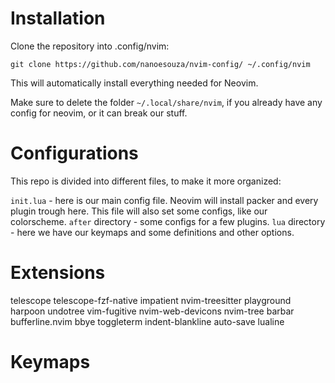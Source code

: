 # Installation
Clone the repository into .config/nvim:
```
git clone https://github.com/nanoesouza/nvim-config/ ~/.config/nvim
```

This will automatically install everything needed for Neovim.

Make sure to delete the folder `~/.local/share/nvim`, if you already have any config for neovim, or it can break our stuff.

# Configurations
This repo is divided into different files, to make it more organized:

`init.lua` - here is our main config file. Neovim will install packer and every plugin trough here. This file will also set some configs, like our colorscheme.
`after` directory - some configs for a few plugins.
`lua` directory - here we have our keymaps and some definitions and other options.

# Extensions
telescope
telescope-fzf-native
impatient
nvim-treesitter
playground
harpoon
undotree
vim-fugitive
nvim-web-devicons
nvim-tree
barbar
bufferline.nvim
bbye
toggleterm
indent-blankline
auto-save
lualine

# Keymaps
